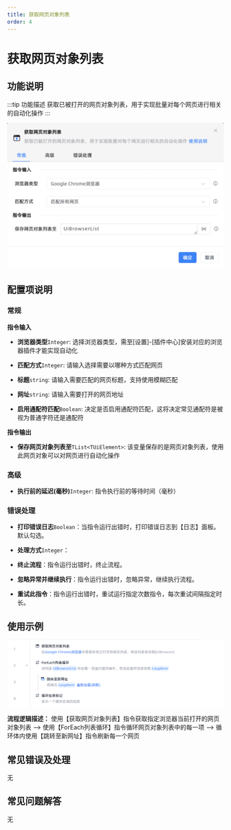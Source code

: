 ```yaml
---
title: 获取网页对象列表
order: 4
---
```


# 获取网页对象列表

## 功能说明

:::tip 功能描述
获取已被打开的网页对象列表，用于实现批量对每个网页进行相关的自动化操作
:::

![获取网页对象列表](../../../assets/获取网页对象列表_command.png)

## 配置项说明

### 常规

**指令输入**

- **浏览器类型**`Integer`: 选择浏览器类型，需至[设置]-[插件中心]安装对应的浏览器插件才能实现自动化

- **匹配方式**`Integer`: 请输入选择需要以哪种方式匹配网页

- **标题**`string`: 请输入需要匹配的网页标题，支持使用模糊匹配

- **网址**`string`: 请输入需要打开的网页地址

- **启用通配符匹配**`Boolean`: 决定是否启用通配符匹配，这将决定常见通配符是被视为普通字符还是通配符


**指令输出**

- **保存网页对象列表至**`TList<TUiElement>`: 该变量保存的是网页对象列表，使用此网页对象可以对网页进行自动化操作

### 高级

- **执行前的延迟(毫秒)**`Integer`: 指令执行前的等待时间（毫秒）

### 错误处理

- **打印错误日志**`Boolean`：当指令运行出错时，打印错误日志到【日志】面板。默认勾选。

- **处理方式**`Integer`：

 - **终止流程**：指令运行出错时，终止流程。

 - **忽略异常并继续执行**：指令运行出错时，忽略异常，继续执行流程。

 - **重试此指令**：指令运行出错时，重试运行指定次数指令，每次重试间隔指定时长。

## 使用示例

![获取网页对象列表](../../../assets/获取网页对象列表_demo.png)

**流程逻辑描述：** 使用【获取网页对象列表】指令获取指定浏览器当前打开的网页对象列表 --> 使用【ForEach列表循环】指令循环网页对象列表中的每一项 --> 循环体内使用【跳转至新网址】指令刷新每一个网页

## 常见错误及处理

无

## 常见问题解答

无


